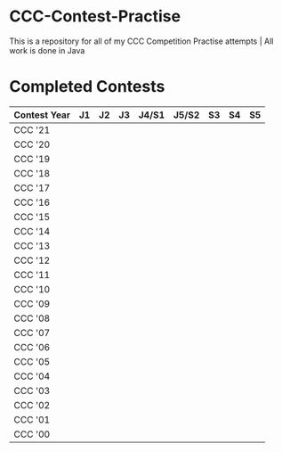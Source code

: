# CCC-Contest-Practise
This is a repository for all of my CCC Competition Practise attempts | All work is done in Java
# Completed Contests
|Contest Year|  J1  |  J2  |  J3  |  J4/S1  |  J5/S2  |  S3  |  S4  |  S5  |
|------------|------|------|------|---------|---------|------|------|------|
| CCC '21    |      |      |      |         |         |      |      |      |
| CCC '20    |      |      |      |         |         |      |      |      |
| CCC '19    |      |      |      |         |         |      |      |      |
| CCC '18    |      |      |      |         |         |      |      |      |
| CCC '17    |      |      |      |         |         |      |      |      |
| CCC '16    |      |      |      |         |         |      |      |      |
| CCC '15    |      |      |      |         |         |      |      |      |
| CCC '14    |      |      |      |         |         |      |      |      |
| CCC '13    |      |      |      |         |         |      |      |      |
| CCC '12    |      |      |      |         |         |      |      |      |
| CCC '11    |      |      |      |         |         |      |      |      |
| CCC '10    |      |      |      |         |         |      |      |      |
| CCC '09    |      |      |      |         |         |      |      |      |
| CCC '08    |      |      |      |         |         |      |      |      |
| CCC '07    |      |      |      |         |         |      |      |      |
| CCC '06    |      |      |      |         |         |      |      |      |
| CCC '05    |      |      |      |         |         |      |      |      |
| CCC '04    |      |      |      |         |         |      |      |      |
| CCC '03    |      |      |      |         |         |      |      |      |
| CCC '02    |      |      |      |         |         |      |      |      |
| CCC '01    |      |      |      |         |         |      |      |      |
| CCC '00    |      |      |      |         |         |      |      |      |
